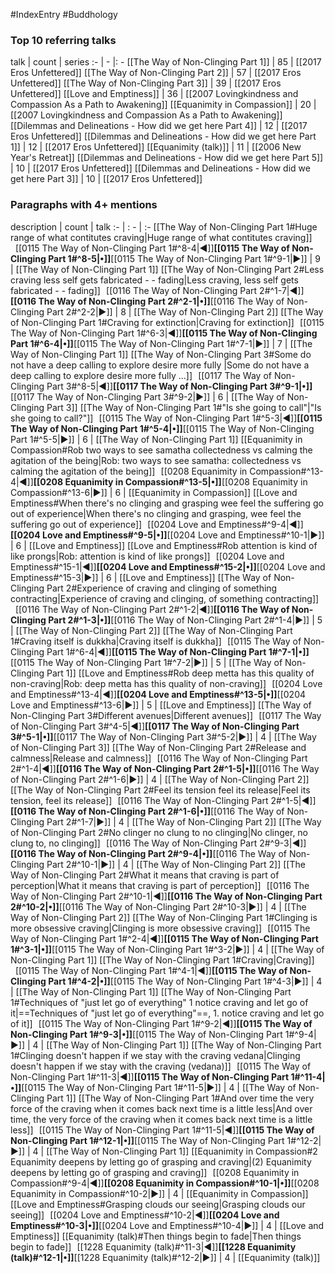 #IndexEntry #Buddhology

### Top 10 referring talks
talk | count | series
:- | - |: -
[[The Way of Non-Clinging Part 1]] | 85 | [[2017 Eros Unfettered]]
[[The Way of Non-Clinging Part 2]] | 57 | [[2017 Eros Unfettered]]
[[The Way of Non-Clinging Part 3]] | 39 | [[2017 Eros Unfettered]]
[[Love and Emptiness]] | 36 | [[2007 Lovingkindness and Compassion As a Path to Awakening]]
[[Equanimity in Compassion]] | 20 | [[2007 Lovingkindness and Compassion As a Path to Awakening]]
[[Dilemmas and Delineations - How did we get here Part 4]] | 12 | [[2017 Eros Unfettered]]
[[Dilemmas and Delineations - How did we get here Part 1]] | 12 | [[2017 Eros Unfettered]]
[[Equanimity (talk)]] | 11 | [[2006 New Year's Retreat]]
[[Dilemmas and Delineations - How did we get here Part 5]] | 10 | [[2017 Eros Unfettered]]
[[Dilemmas and Delineations - How did we get here Part 3]] | 10 | [[2017 Eros Unfettered]]

### Paragraphs with 4+ mentions
description | count | talk
:- | : - | :-
[[The Way of Non-Clinging Part 1#Huge range of what contitutes craving\|Huge range of what contitutes craving]] &nbsp;&nbsp;[[0115 The Way of Non-Clinging Part 1#^8-4\|◀]]**[[0115 The Way of Non-Clinging Part 1#^8-5\|•]]**[[0115 The Way of Non-Clinging Part 1#^9-1\|▶]] | 9 | [[The Way of Non-Clinging Part 1]]
[[The Way of Non-Clinging Part 2#Less craving less self gets fabricated - - fading\|Less craving, less self gets fabricated - - fading]] &nbsp;&nbsp;[[0116 The Way of Non-Clinging Part 2#^1-7\|◀]]**[[0116 The Way of Non-Clinging Part 2#^2-1\|•]]**[[0116 The Way of Non-Clinging Part 2#^2-2\|▶]] | 8 | [[The Way of Non-Clinging Part 2]]
[[The Way of Non-Clinging Part 1#Craving for extinction\|Craving for extinction]] &nbsp;&nbsp;[[0115 The Way of Non-Clinging Part 1#^6-3\|◀]]**[[0115 The Way of Non-Clinging Part 1#^6-4\|•]]**[[0115 The Way of Non-Clinging Part 1#^7-1\|▶]] | 7 | [[The Way of Non-Clinging Part 1]]
[[The Way of Non-Clinging Part 3#Some do not have a deep calling to explore desire more fully \|Some do not have a deep calling to explore desire more fully ...]] &nbsp;&nbsp;[[0117 The Way of Non-Clinging Part 3#^8-5\|◀]]**[[0117 The Way of Non-Clinging Part 3#^9-1\|•]]**[[0117 The Way of Non-Clinging Part 3#^9-2\|▶]] | 6 | [[The Way of Non-Clinging Part 3]]
[[The Way of Non-Clinging Part 1#"Is she going to call"\|"Is she going to call?"]] &nbsp;&nbsp;[[0115 The Way of Non-Clinging Part 1#^5-3\|◀]]**[[0115 The Way of Non-Clinging Part 1#^5-4\|•]]**[[0115 The Way of Non-Clinging Part 1#^5-5\|▶]] | 6 | [[The Way of Non-Clinging Part 1]]
[[Equanimity in Compassion#Rob two ways to see samatha collectedness vs calming the agitation of the being\|Rob: two ways to see samatha: collectedness vs calming the agitation of the being]] &nbsp;&nbsp;[[0208 Equanimity in Compassion#^13-4\|◀]]**[[0208 Equanimity in Compassion#^13-5\|•]]**[[0208 Equanimity in Compassion#^13-6\|▶]] | 6 | [[Equanimity in Compassion]]
[[Love and Emptiness#When there's no clinging and grasping wee feel the suffering go out of experience\|When there's no clinging and grasping, wee feel the suffering go out of experience]] &nbsp;&nbsp;[[0204 Love and Emptiness#^9-4\|◀]]**[[0204 Love and Emptiness#^9-5\|•]]**[[0204 Love and Emptiness#^10-1\|▶]] | 6 | [[Love and Emptiness]]
[[Love and Emptiness#Rob attention is kind of like prongs\|Rob: attention is kind of like prongs]] &nbsp;&nbsp;[[0204 Love and Emptiness#^15-1\|◀]]**[[0204 Love and Emptiness#^15-2\|•]]**[[0204 Love and Emptiness#^15-3\|▶]] | 6 | [[Love and Emptiness]]
[[The Way of Non-Clinging Part 2#Experience of craving and clinging of something contracting\|Experience of craving and clinging, of something contracting]] &nbsp;&nbsp;[[0116 The Way of Non-Clinging Part 2#^1-2\|◀]]**[[0116 The Way of Non-Clinging Part 2#^1-3\|•]]**[[0116 The Way of Non-Clinging Part 2#^1-4\|▶]] | 5 | [[The Way of Non-Clinging Part 2]]
[[The Way of Non-Clinging Part 1#Craving itself is dukkha\|Craving itself is dukkha]] &nbsp;&nbsp;[[0115 The Way of Non-Clinging Part 1#^6-4\|◀]]**[[0115 The Way of Non-Clinging Part 1#^7-1\|•]]**[[0115 The Way of Non-Clinging Part 1#^7-2\|▶]] | 5 | [[The Way of Non-Clinging Part 1]]
[[Love and Emptiness#Rob deep metta has this quality of non-craving\|Rob: deep metta has this quality of non-craving]] &nbsp;&nbsp;[[0204 Love and Emptiness#^13-4\|◀]]**[[0204 Love and Emptiness#^13-5\|•]]**[[0204 Love and Emptiness#^13-6\|▶]] | 5 | [[Love and Emptiness]]
[[The Way of Non-Clinging Part 3#Different avenues\|Different avenues]] &nbsp;&nbsp;[[0117 The Way of Non-Clinging Part 3#^4-5\|◀]]**[[0117 The Way of Non-Clinging Part 3#^5-1\|•]]**[[0117 The Way of Non-Clinging Part 3#^5-2\|▶]] | 4 | [[The Way of Non-Clinging Part 3]]
[[The Way of Non-Clinging Part 2#Release and calmness\|Release and calmness]] &nbsp;&nbsp;[[0116 The Way of Non-Clinging Part 2#^1-4\|◀]]**[[0116 The Way of Non-Clinging Part 2#^1-5\|•]]**[[0116 The Way of Non-Clinging Part 2#^1-6\|▶]] | 4 | [[The Way of Non-Clinging Part 2]]
[[The Way of Non-Clinging Part 2#Feel its tension feel its release\|Feel its tension, feel its release]] &nbsp;&nbsp;[[0116 The Way of Non-Clinging Part 2#^1-5\|◀]]**[[0116 The Way of Non-Clinging Part 2#^1-6\|•]]**[[0116 The Way of Non-Clinging Part 2#^1-7\|▶]] | 4 | [[The Way of Non-Clinging Part 2]]
[[The Way of Non-Clinging Part 2#No clinger no clung to no clinging\|No clinger, no clung to, no clinging]] &nbsp;&nbsp;[[0116 The Way of Non-Clinging Part 2#^9-3\|◀]]**[[0116 The Way of Non-Clinging Part 2#^9-4\|•]]**[[0116 The Way of Non-Clinging Part 2#^10-1\|▶]] | 4 | [[The Way of Non-Clinging Part 2]]
[[The Way of Non-Clinging Part 2#What it means that craving is part of perception\|What it means that craving is part of perception]] &nbsp;&nbsp;[[0116 The Way of Non-Clinging Part 2#^10-1\|◀]]**[[0116 The Way of Non-Clinging Part 2#^10-2\|•]]**[[0116 The Way of Non-Clinging Part 2#^10-3\|▶]] | 4 | [[The Way of Non-Clinging Part 2]]
[[The Way of Non-Clinging Part 1#Clinging is more obsessive craving\|Clinging is more obsessive craving]] &nbsp;&nbsp;[[0115 The Way of Non-Clinging Part 1#^2-4\|◀]]**[[0115 The Way of Non-Clinging Part 1#^3-1\|•]]**[[0115 The Way of Non-Clinging Part 1#^3-2\|▶]] | 4 | [[The Way of Non-Clinging Part 1]]
[[The Way of Non-Clinging Part 1#Craving\|Craving]] &nbsp;&nbsp;[[0115 The Way of Non-Clinging Part 1#^4-1\|◀]]**[[0115 The Way of Non-Clinging Part 1#^4-2\|•]]**[[0115 The Way of Non-Clinging Part 1#^4-3\|▶]] | 4 | [[The Way of Non-Clinging Part 1]]
[[The Way of Non-Clinging Part 1#Techniques of "just let go of everything" 1 notice craving and let go of it\|==Techniques of "just let go of everything"==, 1. notice craving and let go of it]] &nbsp;&nbsp;[[0115 The Way of Non-Clinging Part 1#^9-2\|◀]]**[[0115 The Way of Non-Clinging Part 1#^9-3\|•]]**[[0115 The Way of Non-Clinging Part 1#^9-4\|▶]] | 4 | [[The Way of Non-Clinging Part 1]]
[[The Way of Non-Clinging Part 1#Clinging doesn't happen if we stay with the craving vedana\|Clinging doesn't happen if we stay with the craving (vedana)]] &nbsp;&nbsp;[[0115 The Way of Non-Clinging Part 1#^11-3\|◀]]**[[0115 The Way of Non-Clinging Part 1#^11-4\|•]]**[[0115 The Way of Non-Clinging Part 1#^11-5\|▶]] | 4 | [[The Way of Non-Clinging Part 1]]
[[The Way of Non-Clinging Part 1#And over time the very force of the craving when it comes back next time is a little less\|And over time, the very force of the craving when it comes back next time is a little less]] &nbsp;&nbsp;[[0115 The Way of Non-Clinging Part 1#^11-5\|◀]]**[[0115 The Way of Non-Clinging Part 1#^12-1\|•]]**[[0115 The Way of Non-Clinging Part 1#^12-2\|▶]] | 4 | [[The Way of Non-Clinging Part 1]]
[[Equanimity in Compassion#2 Equanimity deepens by letting go of grasping and craving\|(2) Equanimity deepens by letting go of grasping and craving]] &nbsp;&nbsp;[[0208 Equanimity in Compassion#^9-4\|◀]]**[[0208 Equanimity in Compassion#^10-1\|•]]**[[0208 Equanimity in Compassion#^10-2\|▶]] | 4 | [[Equanimity in Compassion]]
[[Love and Emptiness#Grasping clouds our seeing\|Grasping clouds our seeing]] &nbsp;&nbsp;[[0204 Love and Emptiness#^10-2\|◀]]**[[0204 Love and Emptiness#^10-3\|•]]**[[0204 Love and Emptiness#^10-4\|▶]] | 4 | [[Love and Emptiness]]
[[Equanimity (talk)#Then things begin to fade\|Then things begin to fade]] &nbsp;&nbsp;[[1228 Equanimity (talk)#^11-3\|◀]]**[[1228 Equanimity (talk)#^12-1\|•]]**[[1228 Equanimity (talk)#^12-2\|▶]] | 4 | [[Equanimity (talk)]]

